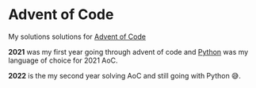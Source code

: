 # Advent of Code

My solutions solutions for [Advent of Code](https://adventofcode.com/)

**2021** was my first year going through advent of code and [Python](https://www.python.org/) was my language of choice for 2021 AoC.

**2022** is the my second year solving AoC and still going with Python 😅.
